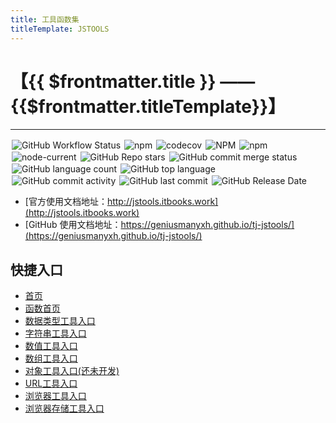 ```yaml
---
title: 工具函数集
titleTemplate: JSTOOLS
---
```

# 【{{ $frontmatter.title }} —— {{$frontmatter.titleTemplate}}】
---
<div style="display:flex; flex-wrap: wrap;">
 <div style="margin-top:2px;margin-left:2px;">
 <img alt="GitHub Workflow Status" src="https://img.shields.io/github/actions/workflow/status/geniusmanyxh/tj-jstools/main.yml?style=plastic"/>&nbsp;
 </div> 

 <div style="margin-top:2px;margin-left:2px;">  <img  alt="npm" src="https://img.shields.io/npm/dw/tj-jstools?style=plastic"/>&nbsp;</div>
 <div style="margin-top:2px;margin-left:2px;"><img alt="codecov" src="https://codecov.io/gh/geniusmanyxh/tj-jstools/branch/master/graph/badge.svg?token=EXYI8985P8"/>&nbsp;</div>
 <div style="margin-top:2px;margin-left:2px;"><img alt="NPM" src="https://img.shields.io/npm/l/tj-jstools?style=plastic"/>&nbsp;</div>
 <div style="margin-top:2px;margin-left:2px;">
  <img alt="npm" src="https://img.shields.io/npm/v/tj-jstools?style=plastic"/>&nbsp;</div>
 <div style="margin-top:2px;margin-left:2px;"><img alt="node-current" src="https://img.shields.io/node/v/tj-jstools?style=plastic"/>&nbsp;</div>
 <div style="margin-top:2px;margin-left:2px;"><img alt="GitHub Repo stars" src="https://img.shields.io/github/stars/geniusmanyxh/tj-jstools?style=social"/>&nbsp;</div>
 <div style="margin-top:2px;margin-left:2px;"><img alt="GitHub commit merge status" src="https://img.shields.io/github/commit-status/geniusmanyxh/tj-jstools/master/8dabedcffbc9f97c03ad4bed35b828a39530e0f1"/>&nbsp;</div>
 <div style="margin-top:2px;margin-left:2px;">  <img alt="GitHub language count" src="https://img.shields.io/github/languages/count/geniusmanyxh/tj-jstools?style=plastic"/>&nbsp;</div>
 <div style="margin-top:2px;margin-left:2px;"><img alt="GitHub top language" src="https://img.shields.io/github/languages/top/geniusmanyxh/tj-jstools?style=plastic"/>&nbsp;</div>

  <div style="margin-top:2px;margin-left:2px;"> <img alt="GitHub commit activity" src="https://img.shields.io/github/commit-activity/m/geniusmanyxh/tj-jstools?style=plastic"/>&nbsp;</div>
  <div style="margin-top:2px;margin-left:2px;">  <img alt="GitHub last commit" src="https://img.shields.io/github/last-commit/geniusmanyxh/tj-jstools?style=plastic"/>&nbsp;</div>
  <div style="margin-top:2px;margin-left:2px;"><img alt="GitHub Release Date" src="https://img.shields.io/github/release-date/geniusmanyxh/tj-jstools?style=plastic"/></div>  
</div>


- [官方使用文档地址：http://jstools.itbooks.work](http://jstools.itbooks.work)
- [GitHub 使用文档地址：https://geniusmanyxh.github.io/tj-jstools/](https://geniusmanyxh.github.io/tj-jstools/)


## 快捷入口

- [首页](/) <!-- sends the user to the root index.md -->
- [函数首页](/functions/) <!-- sends the user to index.html of directory foo -->
- [数据类型工具入口](/functions/typeTool/) <!-- anchors user to a heading in the foo index file -->
- [字符串工具入口](/functions/stringTool/) <!-- you can omit extention -->
- [数值工具入口](/functions/numberTool/) <!-- you can append .md -->
- [数组工具入口](/functions/arrayTool/) <!-- or you can append .html -->
- [对象工具入口(还未开发)](/functions/objectTool/) <!-- or you can append .html -->
- [URL工具入口](/functions/urlTool/) <!-- or you can append .html -->
- [浏览器工具入口](/functions/browserTool/) <!-- or you can append .html -->
- [浏览器存储工具入口](/functions/storageTool/) <!-- or you can append .html -->